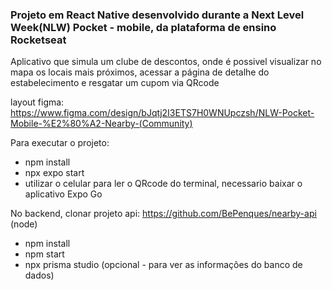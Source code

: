 ### Projeto em React Native desenvolvido durante a Next Level Week(NLW) Pocket - mobile,  da plataforma de ensino Rocketseat

Aplicativo que simula um clube de descontos, onde é possivel visualizar no mapa os locais mais próximos, acessar a página de detalhe do estabelecimento e resgatar um cupom via QRcode

layout figma: https://www.figma.com/design/bJqtj2I3ETS7H0WNUpczsh/NLW-Pocket-Mobile-%E2%80%A2-Nearby-(Community)

Para executar o projeto:
- npm install
- npx expo start
- utilizar o celular para ler o QRcode do terminal, necessario baixar o aplicativo Expo Go

No backend, clonar projeto api: https://github.com/BePenques/nearby-api (node)
 - npm install
 - npm start
 - npx prisma studio (opcional -  para ver as informações do banco de dados)



